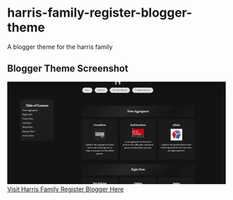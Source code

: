 # harris-family-register-blogger-theme
A blogger theme for the harris family
## Blogger Theme Screenshot
![Blogger Theme Screenshot](./Screenshot%202024-10-08%20031250.png)
[Visit Harris Family Register Blogger Here](https://harrisfamilyregister.blogspot.com/p/news.html)


